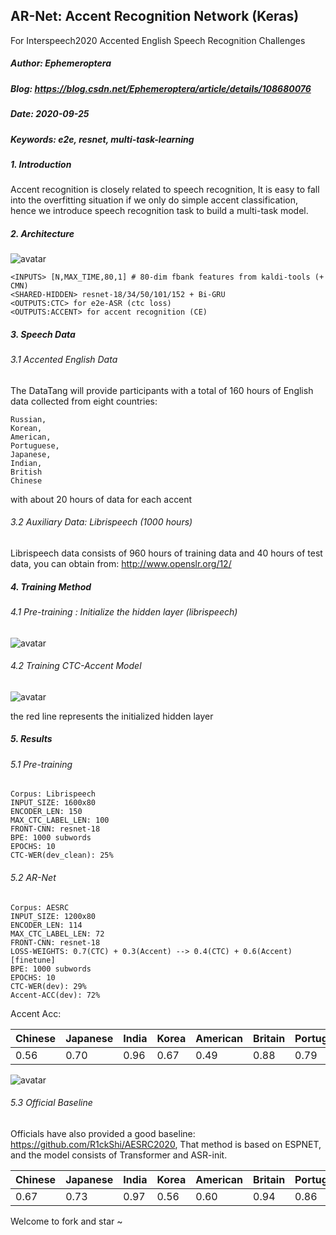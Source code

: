 
## AR-Net: Accent Recognition Network (Keras)
For Interspeech2020 Accented English Speech Recognition Challenges 

##### Author: Ephemeroptera
##### Blog: https://blog.csdn.net/Ephemeroptera/article/details/108680076
##### Date: 2020-09-25
##### Keywords: e2e, resnet, multi-task-learning

##### 1. Introduction
Accent recognition is closely related to speech recognition, It is easy to fall into the overfitting situation if we only do simple accent classification,
hence we introduce speech recognition task to build a multi-task model.

##### 2. Architecture

![avatar](https://img-blog.csdnimg.cn/20200925222612861.png?x-oss-process=image/watermark,type_ZmFuZ3poZW5naGVpdGk,shadow_10,text_aHR0cHM6Ly9ibG9nLmNzZG4ubmV0L0VwaGVtZXJvcHRlcmE=,size_16,color_FFFFFF,t_70#pic_center)

    <INPUTS> [N,MAX_TIME,80,1] # 80-dim fbank features from kaldi-tools (+ CMN)
    <SHARED-HIDDEN> resnet-18/34/50/101/152 + Bi-GRU
    <OUTPUTS:CTC> for e2e-ASR (ctc loss)
    <OUTPUTS:ACCENT> for accent recognition (CE)
    
##### 3. Speech Data
###### 3.1 Accented English Data
The DataTang will provide participants with a total of 160 hours of English data collected from eight countries:
    
    Russian, 
    Korean, 
    American, 
    Portuguese, 
    Japanese, 
    Indian, 
    British 
    Chinese  
with about 20 hours of data for each accent
###### 3.2 Auxiliary Data: Librispeech (1000 hours)
Librispeech data consists of 960 hours of training data and 40 hours of test data, you can obtain from: http://www.openslr.org/12/

##### 4. Training Method
###### 4.1 Pre-training : Initialize the hidden layer (librispeech)
![avatar](https://img-blog.csdnimg.cn/20200925230950457.png?x-oss-process=image/watermark,type_ZmFuZ3poZW5naGVpdGk,shadow_10,text_aHR0cHM6Ly9ibG9nLmNzZG4ubmV0L0VwaGVtZXJvcHRlcmE=,size_16,color_FFFFFF,t_70#pic_center)

###### 4.2 Training CTC-Accent Model
![avatar](https://img-blog.csdnimg.cn/20200926100426588.png?x-oss-process=image/watermark,type_ZmFuZ3poZW5naGVpdGk,shadow_10,text_aHR0cHM6Ly9ibG9nLmNzZG4ubmV0L0VwaGVtZXJvcHRlcmE=,size_16,color_FFFFFF,t_70#pic_center)

the red line represents the initialized hidden layer 

##### 5. Results
###### 5.1 Pre-training
    Corpus: Librispeech
    INPUT_SIZE: 1600x80
    ENCODER_LEN: 150
    MAX_CTC_LABEL_LEN: 100
    FRONT-CNN: resnet-18
    BPE: 1000 subwords
    EPOCHS: 10
    CTC-WER(dev_clean): 25%

###### 5.2 AR-Net
    Corpus: AESRC
    INPUT_SIZE: 1200x80
    ENCODER_LEN: 114
    MAX_CTC_LABEL_LEN: 72
    FRONT-CNN: resnet-18
    LOSS-WEIGHTS: 0.7(CTC) + 0.3(Accent) --> 0.4(CTC) + 0.6(Accent) [finetune]
    BPE: 1000 subwords
    EPOCHS: 10
    CTC-WER(dev): 29%
    Accent-ACC(dev): 72%
 
 Accent Acc:
 
|  Chinese|Japanese  |India| Korea | American | Britain | Portuguese| Russia| Overall
|----|----|----|----|----|----|----|----|----|
|  0.56| 0.70 |0.96|0.67|0.49|0.88|0.79|0.71|0.72
![avatar](https://img-blog.csdnimg.cn/20200926203352622.png?x-oss-process=image/watermark,type_ZmFuZ3poZW5naGVpdGk,shadow_10,text_aHR0cHM6Ly9ibG9nLmNzZG4ubmV0L0VwaGVtZXJvcHRlcmE=,size_16,color_FFFFFF,t_70#pic_center)


###### 5.3 Official Baseline
Officials have also provided a good baseline: https://github.com/R1ckShi/AESRC2020, That method is based on ESPNET, and the model consists of Transformer and ASR-init.

|  Chinese|Japanese  |India| Korea | American | Britain | Portuguese| Russia| Overall
|----|----|----|----|----|----|----|----|----|
|  0.67| 0.73 |0.97|0.56|0.60|0.94|0.86|0.76|0.76




Welcome to fork and star ~
